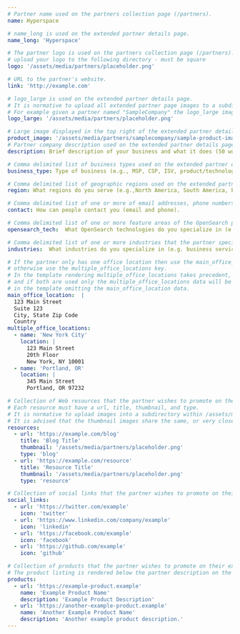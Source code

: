 ```yaml
---
# Partner name used on the partners collection page (/partners).
name: Hyperspace

# name_long is used on the extended partner details page.
name_long: 'Hyperspace'

# The partner logo is used on the partners collection page (/partners).
# upload your logo to the following directory - must be square
logo: '/assets/media/partners/placeholder.png'

# URL to the partner's website.
link: 'http://example.com'

# logo_large is used on the extended partner details page.
# It is normative to upload all extended partner page images to a subdirectory of /assets/media/partners/ with the name of the partner as the directory name.
# For example given a partner named "SampleCompany" the logo_large image would be uploaded to /assets/media/partners/samplecompany/logo_large.png
logo_large: '/assets/media/partners/placeholder.png'

# Large image displayed in the top right of the extended partner details page.
product_image: '/assets/media/partners/samplecompany/sample-product-image.png'
# Partner company description used on the extended partner details page.
description: Brief description of your business and what it does (50 words or less).

# Comma delimited list of business types used on the extended partner details page in the side panel.
business_type: Type of business (e.g., MSP, CSP, ISV, product/technology, services organization, other). If other, please define.

# Comma delimited list of geographic regions used on the extended partner details page in the side panel.
region: What regions do you serve (e.g.,North America, South America, Europe, Middle East, Africa, Asia Pacific, Australia)?

# Comma delimited list of one or more of email addresses, phone numbers, and web URLs that can be used to contat the partner.
contact: How can people contact you (email and phone).

# Comma delimited list of one or more feature areas of the OpenSearch platform that the partner specializes in.
opensearch_tech:  What OpenSearch technologies do you specialize in (e.g., search, analytics, observability, security, or other)?

# Comma delimited list of one or more industries that the partner specializes in serving.
industries:  What industries do you specialize in (e.g. business services, consumer services, education, energy and utilities, financial services, healthcare, media and entertainment, public sector, non-profit, retail, software and technology)? Add all that apply.

# If the partner only has one office location then use the main_office_location key
# otherwise use the multiple_office_locations key.
# In the template rendering multiple_office_locations takes precedent,
# and if both are used only the multiple_office_locations data will be rendered
# in the template omitting the main_office_location data.
main_office_location:  |
  123 Main Street
  Suite 123
  City, State Zip Code
  Country
multiple_office_locations:
  - name: 'New York City'
    location: |
      123 Main Street 
      20th Floor
      New York, NY 10001
  - name: 'Portland, OR'
    location: |
      345 Main Street
      Portland, OR 97232

# Collection of Web resources that the partner wishes to promote on their extended partner details page. Resources like blog posts, tutorials, news announcements, etc.
# Each resource must have a url, title, thumbnail, and type.
# It is normative to upload images into a subdirectory within /assets/media/partners/ with the name of the partner as the directory name. 
# It is advised that the thumbnail images share the same, or very close to the same aspect ratio across all resources. 
resources:
  - url: 'https://example.com/blog'
    title: 'Blog Title'
    thumbnail: '/assets/media/partners/placeholder.png'
    type: 'blog'
  - url: 'https://example.com/resource'
    title: 'Resource Title'
    thumbnail: '/assets/media/partners/placeholder.png'
    type: 'resource'

# Collection of social links that the partner wishes to promote on their extended partner details page. Supported types are 'twitter', 'linkedin', 'facebook', and 'github'.
social_links:
  - url: 'https://twitter.com/example'
    icon: 'twitter'
  - url: 'https://www.linkedin.com/company/example'
    icon: 'linkedin'
  - url: 'https://facebook.com/example'
    icon: 'facebook'
  - url: 'https://github.com/example'
    icon: 'github'

# Collection of products that the partner wishes to promote on their extended partner details page. Each product should have a url, name, and description.
# The product listing is rendered below the partner description on the extended partner details page and above the resources.
products:
  - url: 'https://example-product.example'
    name: 'Example Product Name'
    description: 'Example Product Description'
  - url: 'https://another-example-product.example'
    name: 'Another Example Product Name'
    description: 'Another example product description.'
---
```

